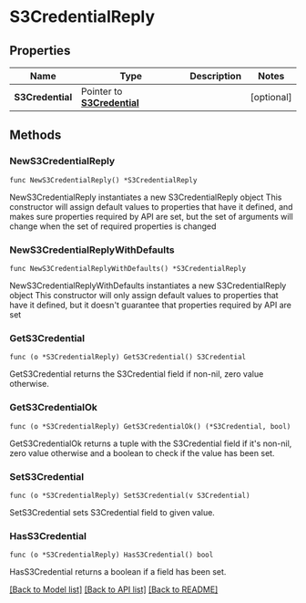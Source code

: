# S3CredentialReply

## Properties

Name | Type | Description | Notes
------------ | ------------- | ------------- | -------------
**S3Credential** | Pointer to [**S3Credential**](S3Credential.md) |  | [optional] 

## Methods

### NewS3CredentialReply

`func NewS3CredentialReply() *S3CredentialReply`

NewS3CredentialReply instantiates a new S3CredentialReply object
This constructor will assign default values to properties that have it defined,
and makes sure properties required by API are set, but the set of arguments
will change when the set of required properties is changed

### NewS3CredentialReplyWithDefaults

`func NewS3CredentialReplyWithDefaults() *S3CredentialReply`

NewS3CredentialReplyWithDefaults instantiates a new S3CredentialReply object
This constructor will only assign default values to properties that have it defined,
but it doesn't guarantee that properties required by API are set

### GetS3Credential

`func (o *S3CredentialReply) GetS3Credential() S3Credential`

GetS3Credential returns the S3Credential field if non-nil, zero value otherwise.

### GetS3CredentialOk

`func (o *S3CredentialReply) GetS3CredentialOk() (*S3Credential, bool)`

GetS3CredentialOk returns a tuple with the S3Credential field if it's non-nil, zero value otherwise
and a boolean to check if the value has been set.

### SetS3Credential

`func (o *S3CredentialReply) SetS3Credential(v S3Credential)`

SetS3Credential sets S3Credential field to given value.

### HasS3Credential

`func (o *S3CredentialReply) HasS3Credential() bool`

HasS3Credential returns a boolean if a field has been set.


[[Back to Model list]](../README.md#documentation-for-models) [[Back to API list]](../README.md#documentation-for-api-endpoints) [[Back to README]](../README.md)


